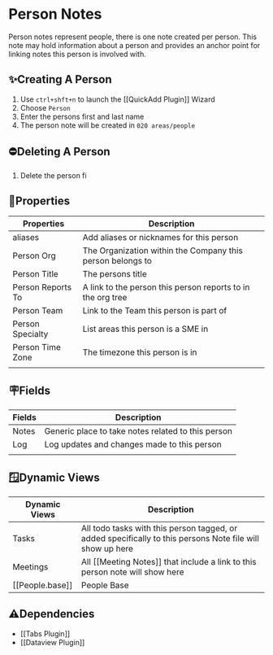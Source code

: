# Person Notes

Person notes represent people, there is one note created per person. This note may hold information about a person and provides an anchor point for linking notes this person is involved with.

## ✨Creating A Person

1. Use `ctrl+shft+n` to launch the [[QuickAdd Plugin]] Wizard
2. Choose `Person`
3. Enter the persons first and last name
4. The person note will be created in `020 areas/people` 

## ⛔Deleting A Person

1. Delete the person fi

## 🔩Properties

| Properties        | Description                                                 |
| ----------------- | ----------------------------------------------------------- |
| aliases           | Add aliases or nicknames for this person                    |
| Person Org        | The Organization within the Company this person belongs to  |
| Person Title      | The persons title                                           |
| Person Reports To | A link to the person this person reports to in the org tree |
| Person Team       | Link to the Team this person is part of                     |
| Person Specialty  | List areas this person is a SME in                          |
| Person Time Zone  | The timezone this person is in                              |
|                   |                                                             |

## 🪧Fields

| Fields | Description                                        |
| ------ | -------------------------------------------------- |
| Notes  | Generic place to take notes related to this person |
| Log    | Log updates and changes made to this person        |
|        |                                                    |

## 🪟Dynamic Views

| Dynamic Views   | Description                                                                                               |
| --------------- | --------------------------------------------------------------------------------------------------------- |
| Tasks           | All todo tasks with this person tagged, or added specifically to this persons Note file will show up here |
| Meetings        | All [[Meeting Notes]] that include a link to this person note will show here                              |
| [[People.base]] | People Base                                                                                               |

## ⚠️Dependencies

- [[Tabs Plugin]]
- [[Dataview Plugin]]
